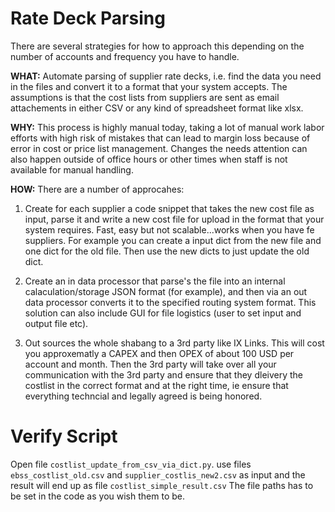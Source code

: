 # Rate Deck Parsing
There are several strategies for how to approach this depending on the number of accounts and frequency you have to handle. 

**WHAT:** Automate parsing of supplier rate decks, i.e. find the data you need in the files and convert it to a format that your system accepts. The assumptions is that the cost lists from suppliers are sent as email attachements in either CSV or any kind of spreadsheet format like xlsx. 

**WHY:** This process is highly manual today, taking a lot of manual work labor efforts with high risk of mistakes that can lead to margin loss because of error in cost or price list management. Changes the needs attention can also happen outside of office hours or other times when staff is not available for manual handling. 

**HOW:**
There are a number of approcahes: 

1. Create for each supplier a code snippet that takes the new cost file as input, parse it and write a new cost file for upload in the format that your system requires. Fast, easy but not scalable...works when you have fe suppliers. For example you can create a input dict from the new file and one dict for the old file. Then use the new dicts to just update the old dict. 

2. Create an in data processor that parse's the file into an internal calaculation/storage JSON format (for example), and then via an out data processor converts it to the specified routing system format. This solution can also include GUI for file logistics (user to set input and output file etc). 

3. Out sources the whole shabang to a 3rd party like IX Links. This will cost you approxematly a CAPEX and then OPEX of about 100 USD per account and month. Then the 3rd party will take over all your communication with the 3rd party and ensure that they dleivery the costlist in the correct format and at the right time, ie ensure that everything techncial and legally agreed is being honored. 


# Verify Script #

Open file `costlist_update_from_csv_via_dict.py`. use files `ebss_costlist_old.csv` and `supplier_costlis_new2.csv` as input and the result will end up as file `costlist_simple_result.csv` The file paths has to be set in the code as you wish them to be. 
